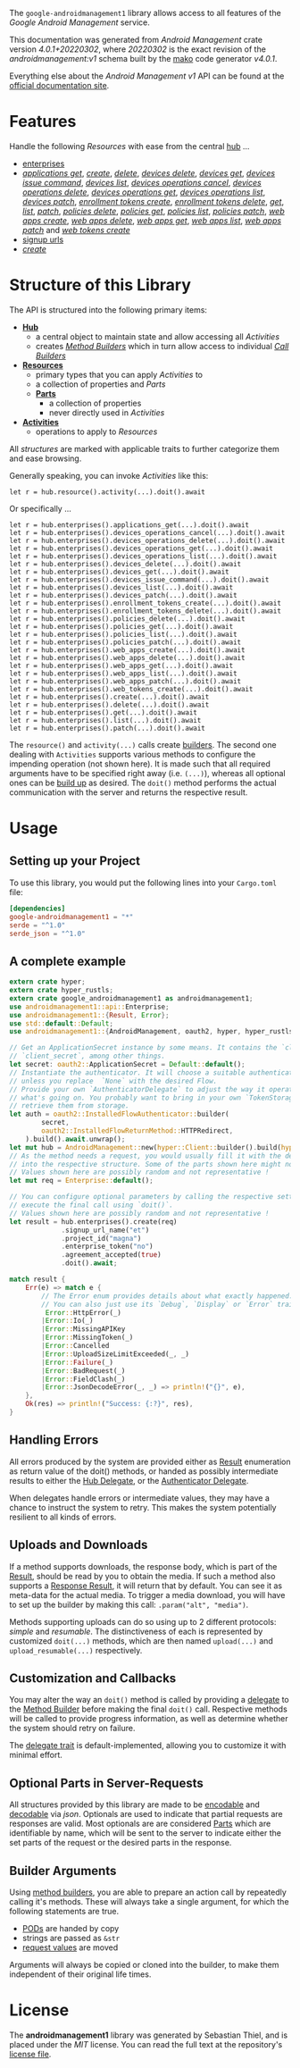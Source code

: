 <!---
DO NOT EDIT !
This file was generated automatically from 'src/generator/templates/api/README.md.mako'
DO NOT EDIT !
-->
The `google-androidmanagement1` library allows access to all features of the *Google Android Management* service.

This documentation was generated from *Android Management* crate version *4.0.1+20220302*, where *20220302* is the exact revision of the *androidmanagement:v1* schema built by the [mako](http://www.makotemplates.org/) code generator *v4.0.1*.

Everything else about the *Android Management* *v1* API can be found at the
[official documentation site](https://developers.google.com/android/management).
# Features

Handle the following *Resources* with ease from the central [hub](https://docs.rs/google-androidmanagement1/4.0.1+20220302/google_androidmanagement1/AndroidManagement) ... 

* [enterprises](https://docs.rs/google-androidmanagement1/4.0.1+20220302/google_androidmanagement1/api::Enterprise)
 * [*applications get*](https://docs.rs/google-androidmanagement1/4.0.1+20220302/google_androidmanagement1/api::EnterpriseApplicationGetCall), [*create*](https://docs.rs/google-androidmanagement1/4.0.1+20220302/google_androidmanagement1/api::EnterpriseCreateCall), [*delete*](https://docs.rs/google-androidmanagement1/4.0.1+20220302/google_androidmanagement1/api::EnterpriseDeleteCall), [*devices delete*](https://docs.rs/google-androidmanagement1/4.0.1+20220302/google_androidmanagement1/api::EnterpriseDeviceDeleteCall), [*devices get*](https://docs.rs/google-androidmanagement1/4.0.1+20220302/google_androidmanagement1/api::EnterpriseDeviceGetCall), [*devices issue command*](https://docs.rs/google-androidmanagement1/4.0.1+20220302/google_androidmanagement1/api::EnterpriseDeviceIssueCommandCall), [*devices list*](https://docs.rs/google-androidmanagement1/4.0.1+20220302/google_androidmanagement1/api::EnterpriseDeviceListCall), [*devices operations cancel*](https://docs.rs/google-androidmanagement1/4.0.1+20220302/google_androidmanagement1/api::EnterpriseDeviceOperationCancelCall), [*devices operations delete*](https://docs.rs/google-androidmanagement1/4.0.1+20220302/google_androidmanagement1/api::EnterpriseDeviceOperationDeleteCall), [*devices operations get*](https://docs.rs/google-androidmanagement1/4.0.1+20220302/google_androidmanagement1/api::EnterpriseDeviceOperationGetCall), [*devices operations list*](https://docs.rs/google-androidmanagement1/4.0.1+20220302/google_androidmanagement1/api::EnterpriseDeviceOperationListCall), [*devices patch*](https://docs.rs/google-androidmanagement1/4.0.1+20220302/google_androidmanagement1/api::EnterpriseDevicePatchCall), [*enrollment tokens create*](https://docs.rs/google-androidmanagement1/4.0.1+20220302/google_androidmanagement1/api::EnterpriseEnrollmentTokenCreateCall), [*enrollment tokens delete*](https://docs.rs/google-androidmanagement1/4.0.1+20220302/google_androidmanagement1/api::EnterpriseEnrollmentTokenDeleteCall), [*get*](https://docs.rs/google-androidmanagement1/4.0.1+20220302/google_androidmanagement1/api::EnterpriseGetCall), [*list*](https://docs.rs/google-androidmanagement1/4.0.1+20220302/google_androidmanagement1/api::EnterpriseListCall), [*patch*](https://docs.rs/google-androidmanagement1/4.0.1+20220302/google_androidmanagement1/api::EnterprisePatchCall), [*policies delete*](https://docs.rs/google-androidmanagement1/4.0.1+20220302/google_androidmanagement1/api::EnterprisePolicyDeleteCall), [*policies get*](https://docs.rs/google-androidmanagement1/4.0.1+20220302/google_androidmanagement1/api::EnterprisePolicyGetCall), [*policies list*](https://docs.rs/google-androidmanagement1/4.0.1+20220302/google_androidmanagement1/api::EnterprisePolicyListCall), [*policies patch*](https://docs.rs/google-androidmanagement1/4.0.1+20220302/google_androidmanagement1/api::EnterprisePolicyPatchCall), [*web apps create*](https://docs.rs/google-androidmanagement1/4.0.1+20220302/google_androidmanagement1/api::EnterpriseWebAppCreateCall), [*web apps delete*](https://docs.rs/google-androidmanagement1/4.0.1+20220302/google_androidmanagement1/api::EnterpriseWebAppDeleteCall), [*web apps get*](https://docs.rs/google-androidmanagement1/4.0.1+20220302/google_androidmanagement1/api::EnterpriseWebAppGetCall), [*web apps list*](https://docs.rs/google-androidmanagement1/4.0.1+20220302/google_androidmanagement1/api::EnterpriseWebAppListCall), [*web apps patch*](https://docs.rs/google-androidmanagement1/4.0.1+20220302/google_androidmanagement1/api::EnterpriseWebAppPatchCall) and [*web tokens create*](https://docs.rs/google-androidmanagement1/4.0.1+20220302/google_androidmanagement1/api::EnterpriseWebTokenCreateCall)
* [signup urls](https://docs.rs/google-androidmanagement1/4.0.1+20220302/google_androidmanagement1/api::SignupUrl)
 * [*create*](https://docs.rs/google-androidmanagement1/4.0.1+20220302/google_androidmanagement1/api::SignupUrlCreateCall)




# Structure of this Library

The API is structured into the following primary items:

* **[Hub](https://docs.rs/google-androidmanagement1/4.0.1+20220302/google_androidmanagement1/AndroidManagement)**
    * a central object to maintain state and allow accessing all *Activities*
    * creates [*Method Builders*](https://docs.rs/google-androidmanagement1/4.0.1+20220302/google_androidmanagement1/client::MethodsBuilder) which in turn
      allow access to individual [*Call Builders*](https://docs.rs/google-androidmanagement1/4.0.1+20220302/google_androidmanagement1/client::CallBuilder)
* **[Resources](https://docs.rs/google-androidmanagement1/4.0.1+20220302/google_androidmanagement1/client::Resource)**
    * primary types that you can apply *Activities* to
    * a collection of properties and *Parts*
    * **[Parts](https://docs.rs/google-androidmanagement1/4.0.1+20220302/google_androidmanagement1/client::Part)**
        * a collection of properties
        * never directly used in *Activities*
* **[Activities](https://docs.rs/google-androidmanagement1/4.0.1+20220302/google_androidmanagement1/client::CallBuilder)**
    * operations to apply to *Resources*

All *structures* are marked with applicable traits to further categorize them and ease browsing.

Generally speaking, you can invoke *Activities* like this:

```Rust,ignore
let r = hub.resource().activity(...).doit().await
```

Or specifically ...

```ignore
let r = hub.enterprises().applications_get(...).doit().await
let r = hub.enterprises().devices_operations_cancel(...).doit().await
let r = hub.enterprises().devices_operations_delete(...).doit().await
let r = hub.enterprises().devices_operations_get(...).doit().await
let r = hub.enterprises().devices_operations_list(...).doit().await
let r = hub.enterprises().devices_delete(...).doit().await
let r = hub.enterprises().devices_get(...).doit().await
let r = hub.enterprises().devices_issue_command(...).doit().await
let r = hub.enterprises().devices_list(...).doit().await
let r = hub.enterprises().devices_patch(...).doit().await
let r = hub.enterprises().enrollment_tokens_create(...).doit().await
let r = hub.enterprises().enrollment_tokens_delete(...).doit().await
let r = hub.enterprises().policies_delete(...).doit().await
let r = hub.enterprises().policies_get(...).doit().await
let r = hub.enterprises().policies_list(...).doit().await
let r = hub.enterprises().policies_patch(...).doit().await
let r = hub.enterprises().web_apps_create(...).doit().await
let r = hub.enterprises().web_apps_delete(...).doit().await
let r = hub.enterprises().web_apps_get(...).doit().await
let r = hub.enterprises().web_apps_list(...).doit().await
let r = hub.enterprises().web_apps_patch(...).doit().await
let r = hub.enterprises().web_tokens_create(...).doit().await
let r = hub.enterprises().create(...).doit().await
let r = hub.enterprises().delete(...).doit().await
let r = hub.enterprises().get(...).doit().await
let r = hub.enterprises().list(...).doit().await
let r = hub.enterprises().patch(...).doit().await
```

The `resource()` and `activity(...)` calls create [builders][builder-pattern]. The second one dealing with `Activities` 
supports various methods to configure the impending operation (not shown here). It is made such that all required arguments have to be 
specified right away (i.e. `(...)`), whereas all optional ones can be [build up][builder-pattern] as desired.
The `doit()` method performs the actual communication with the server and returns the respective result.

# Usage

## Setting up your Project

To use this library, you would put the following lines into your `Cargo.toml` file:

```toml
[dependencies]
google-androidmanagement1 = "*"
serde = "^1.0"
serde_json = "^1.0"
```

## A complete example

```Rust
extern crate hyper;
extern crate hyper_rustls;
extern crate google_androidmanagement1 as androidmanagement1;
use androidmanagement1::api::Enterprise;
use androidmanagement1::{Result, Error};
use std::default::Default;
use androidmanagement1::{AndroidManagement, oauth2, hyper, hyper_rustls};

// Get an ApplicationSecret instance by some means. It contains the `client_id` and 
// `client_secret`, among other things.
let secret: oauth2::ApplicationSecret = Default::default();
// Instantiate the authenticator. It will choose a suitable authentication flow for you, 
// unless you replace  `None` with the desired Flow.
// Provide your own `AuthenticatorDelegate` to adjust the way it operates and get feedback about 
// what's going on. You probably want to bring in your own `TokenStorage` to persist tokens and
// retrieve them from storage.
let auth = oauth2::InstalledFlowAuthenticator::builder(
        secret,
        oauth2::InstalledFlowReturnMethod::HTTPRedirect,
    ).build().await.unwrap();
let mut hub = AndroidManagement::new(hyper::Client::builder().build(hyper_rustls::HttpsConnectorBuilder::new().with_native_roots().https_or_http().enable_http1().enable_http2().build()), auth);
// As the method needs a request, you would usually fill it with the desired information
// into the respective structure. Some of the parts shown here might not be applicable !
// Values shown here are possibly random and not representative !
let mut req = Enterprise::default();

// You can configure optional parameters by calling the respective setters at will, and
// execute the final call using `doit()`.
// Values shown here are possibly random and not representative !
let result = hub.enterprises().create(req)
             .signup_url_name("et")
             .project_id("magna")
             .enterprise_token("no")
             .agreement_accepted(true)
             .doit().await;

match result {
    Err(e) => match e {
        // The Error enum provides details about what exactly happened.
        // You can also just use its `Debug`, `Display` or `Error` traits
         Error::HttpError(_)
        |Error::Io(_)
        |Error::MissingAPIKey
        |Error::MissingToken(_)
        |Error::Cancelled
        |Error::UploadSizeLimitExceeded(_, _)
        |Error::Failure(_)
        |Error::BadRequest(_)
        |Error::FieldClash(_)
        |Error::JsonDecodeError(_, _) => println!("{}", e),
    },
    Ok(res) => println!("Success: {:?}", res),
}

```
## Handling Errors

All errors produced by the system are provided either as [Result](https://docs.rs/google-androidmanagement1/4.0.1+20220302/google_androidmanagement1/client::Result) enumeration as return value of
the doit() methods, or handed as possibly intermediate results to either the 
[Hub Delegate](https://docs.rs/google-androidmanagement1/4.0.1+20220302/google_androidmanagement1/client::Delegate), or the [Authenticator Delegate](https://docs.rs/yup-oauth2/*/yup_oauth2/trait.AuthenticatorDelegate.html).

When delegates handle errors or intermediate values, they may have a chance to instruct the system to retry. This 
makes the system potentially resilient to all kinds of errors.

## Uploads and Downloads
If a method supports downloads, the response body, which is part of the [Result](https://docs.rs/google-androidmanagement1/4.0.1+20220302/google_androidmanagement1/client::Result), should be
read by you to obtain the media.
If such a method also supports a [Response Result](https://docs.rs/google-androidmanagement1/4.0.1+20220302/google_androidmanagement1/client::ResponseResult), it will return that by default.
You can see it as meta-data for the actual media. To trigger a media download, you will have to set up the builder by making
this call: `.param("alt", "media")`.

Methods supporting uploads can do so using up to 2 different protocols: 
*simple* and *resumable*. The distinctiveness of each is represented by customized 
`doit(...)` methods, which are then named `upload(...)` and `upload_resumable(...)` respectively.

## Customization and Callbacks

You may alter the way an `doit()` method is called by providing a [delegate](https://docs.rs/google-androidmanagement1/4.0.1+20220302/google_androidmanagement1/client::Delegate) to the 
[Method Builder](https://docs.rs/google-androidmanagement1/4.0.1+20220302/google_androidmanagement1/client::CallBuilder) before making the final `doit()` call. 
Respective methods will be called to provide progress information, as well as determine whether the system should 
retry on failure.

The [delegate trait](https://docs.rs/google-androidmanagement1/4.0.1+20220302/google_androidmanagement1/client::Delegate) is default-implemented, allowing you to customize it with minimal effort.

## Optional Parts in Server-Requests

All structures provided by this library are made to be [encodable](https://docs.rs/google-androidmanagement1/4.0.1+20220302/google_androidmanagement1/client::RequestValue) and 
[decodable](https://docs.rs/google-androidmanagement1/4.0.1+20220302/google_androidmanagement1/client::ResponseResult) via *json*. Optionals are used to indicate that partial requests are responses 
are valid.
Most optionals are are considered [Parts](https://docs.rs/google-androidmanagement1/4.0.1+20220302/google_androidmanagement1/client::Part) which are identifiable by name, which will be sent to 
the server to indicate either the set parts of the request or the desired parts in the response.

## Builder Arguments

Using [method builders](https://docs.rs/google-androidmanagement1/4.0.1+20220302/google_androidmanagement1/client::CallBuilder), you are able to prepare an action call by repeatedly calling it's methods.
These will always take a single argument, for which the following statements are true.

* [PODs][wiki-pod] are handed by copy
* strings are passed as `&str`
* [request values](https://docs.rs/google-androidmanagement1/4.0.1+20220302/google_androidmanagement1/client::RequestValue) are moved

Arguments will always be copied or cloned into the builder, to make them independent of their original life times.

[wiki-pod]: http://en.wikipedia.org/wiki/Plain_old_data_structure
[builder-pattern]: http://en.wikipedia.org/wiki/Builder_pattern
[google-go-api]: https://github.com/google/google-api-go-client

# License
The **androidmanagement1** library was generated by Sebastian Thiel, and is placed 
under the *MIT* license.
You can read the full text at the repository's [license file][repo-license].

[repo-license]: https://github.com/Byron/google-apis-rsblob/main/LICENSE.md

